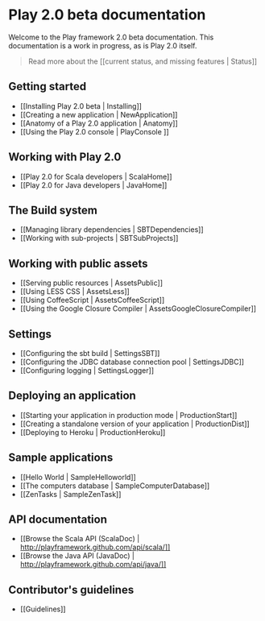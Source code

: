 # Play 2.0 beta documentation

Welcome to the Play framework 2.0 beta documentation. This documentation is a work in progress, as is Play 2.0 itself. 

> Read more about the [[current status, and missing features | Status]]

## Getting started

- [[Installing Play 2.0 beta | Installing]]
- [[Creating a new application | NewApplication]]
- [[Anatomy of a Play 2.0 application | Anatomy]]
- [[Using the Play 2.0 console | PlayConsole ]]

## Working with Play 2.0

- [[Play 2.0 for Scala developers | ScalaHome]]
- [[Play 2.0 for Java developers | JavaHome]]

## The Build system

- [[Managing library dependencies | SBTDependencies]]
- [[Working with sub-projects | SBTSubProjects]]

## Working with public assets

- [[Serving public resources | AssetsPublic]]
- [[Using LESS CSS | AssetsLess]]
- [[Using CoffeeScript | AssetsCoffeeScript]]
- [[Using the Google Closure Compiler | AssetsGoogleClosureCompiler]]

## Settings

- [[Configuring the sbt build | SettingsSBT]]
- [[Configuring the JDBC database connection pool | SettingsJDBC]]
- [[Configuring logging | SettingsLogger]]

## Deploying an application

- [[Starting your application in production mode | ProductionStart]]
- [[Creating a standalone version of your application | ProductionDist]]
- [[Deploying to Heroku | ProductionHeroku]]

## Sample applications

- [[Hello World | SampleHelloworld]]
- [[The computers database | SampleComputerDatabase]]
- [[ZenTasks | SampleZenTask]]

## API documentation

- [[Browse the Scala API (ScalaDoc) | http://playframework.github.com/api/scala/]]
- [[Browse the Java API (JavaDoc) | http://playframework.github.com/api/java/]]

## Contributor's guidelines
- [[Guidelines]]